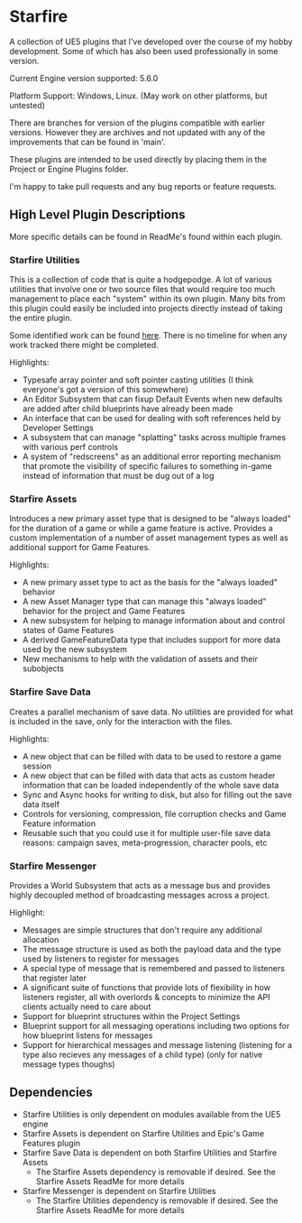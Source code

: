 # Starfire
A collection of UE5 plugins that I've developed over the course of my hobby development. Some of which has also been used professionally in some version.

Current Engine version supported: 5.6.0

Platform Support: Windows, Linux. (May work on other platforms, but untested)

There are branches for version of the plugins compatible with earlier versions. However they are archives and not updated with any of the improvements that can be found in 'main'.

These plugins are intended to be used directly by placing them in the Project or Engine Plugins folder.

I'm happy to take pull requests and any bug reports or feature requests.

## High Level Plugin Descriptions
More specific details can be found in ReadMe's found within each plugin.

### Starfire Utilities
This is a collection of code that is quite a hodgepodge. A lot of various utilities that involve one or two source files that would require too much management to place each "system" within its own plugin.
Many bits from this plugin could easily be included into projects directly instead of taking the entire plugin.

Some identified work can be found [here](https://open.codecks.io/starfire). There is no timeline for when any work tracked there might be completed.

Highlights:
* Typesafe array pointer and soft pointer casting utilities (I think everyone's got a version of this somewhere)
* An Editor Subsystem that can fixup Default Events when new defaults are added after child blueprints have already been made
* An interface that can be used for dealing with soft references held by Developer Settings
* A subsystem that can manage "splatting" tasks across multiple frames with various perf controls
* A system of "redscreens" as an additional error reporting mechanism that promote the visibility of specific failures to something in-game instead of information that must be dug out of a log

### Starfire Assets
Introduces a new primary asset type that is designed to be "always loaded" for the duration of a game or while a game feature is active.
Provides a custom implementation of a number of asset management types as well as additional support for Game Features.

Highlights:
* A new primary asset type to act as the basis for the "always loaded" behavior
* A new Asset Manager type that can manage this "always loaded" behavior for the project and Game Features
* A new subsystem for helping to manage information about and control states of Game Features
* A derived GameFeatureData type that includes support for more data used by the new subsystem
* New mechanisms to help with the validation of assets and their subobjects

### Starfire Save Data
Creates a parallel mechanism of save data. No utilities are provided for what is included in the save, only for the interaction with the files.

Highlights:
* A new object that can be filled with data to be used to restore a game session
* A new object that can be filled with data that acts as custom header information that can be loaded independently of the whole save data
* Sync and Async hooks for writing to disk, but also for filling out the save data itself
* Controls for versioning, compression, file corruption checks and Game Feature information
* Reusable such that you could use it for multiple user-file save data reasons: campaign saves, meta-progression, character pools, etc

### Starfire Messenger
Provides a World Subsystem that acts as a message bus and provides highly decoupled method of broadcasting messages across a project.

Highlight:
* Messages are simple structures that don't require any additional allocation
* The message structure is used as both the payload data and the type used by listeners to register for messages
* A special type of message that is remembered and passed to listeners that register later
* A significant suite of functions that provide lots of flexibility in how listeners register, all with overlords & concepts to minimize the API clients actually need to care about
* Support for blueprint structures within the Project Settings
* Blueprint support for all messaging operations including two options for how blueprint listens for messages
* Support for hierarchical messages and message listening (listening for a type also recieves any messages of a child type) (only for native message types thoughs)

## Dependencies
* Starfire Utilities is only dependent on modules available from the UE5 engine
* Starfire Assets is dependent on Starfire Utilities and Epic's Game Features plugin
* Starfire Save Data is dependent on both Starfire Utilities and Starfire Assets
  * The Starfire Assets dependency is removable if desired. See the Starfire Assets ReadMe for more details
* Starfire Messenger is dependent on Starfire Utilities
  * The Starfire Utilities dependency is removable if desired. See the Starfire Assets ReadMe for more details
